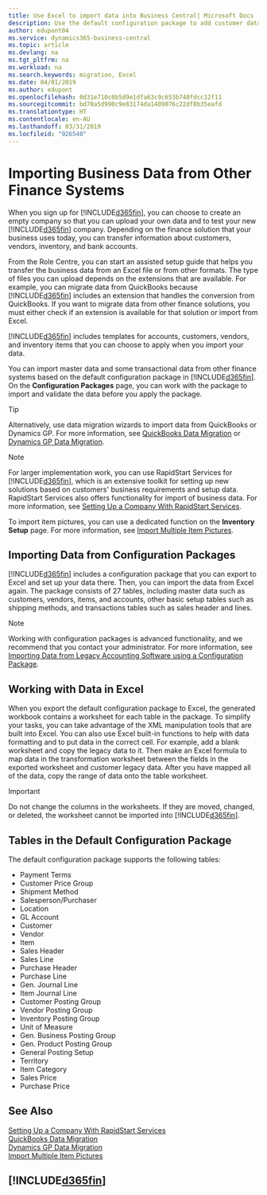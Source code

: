 ```yaml
---
title: Use Excel to import data into Business Central| Microsoft Docs
description: Use the default configuration package to add customer data in Excel and import the data back into Business Central .
author: edupont04
ms.service: dynamics365-business-central
ms.topic: article
ms.devlang: na
ms.tgt_pltfrm: na
ms.workload: na
ms.search.keywords: migration, Excel
ms.date: 04/01/2019
ms.author: edupont
ms.openlocfilehash: 0d31e710c0b5d9e1dfa63c9c653b740fdcc12f11
ms.sourcegitcommit: bd78a5d990c9e83174da1409076c22df8b35eafd
ms.translationtype: HT
ms.contentlocale: en-AU
ms.lasthandoff: 03/31/2019
ms.locfileid: "926540"
---
```

# <a name="importing-business-data-from-other-finance-systems"></a>Importing Business Data from Other Finance Systems
When you sign up for [!INCLUDE[d365fin](includes/d365fin_md.md)], you can choose to create an empty company so that you can upload your own data and to test your new [!INCLUDE[d365fin](includes/d365fin_md.md)] company. Depending on the finance solution that your business uses today, you can transfer information about customers, vendors, inventory, and bank accounts.  

From the Role Centre, you can start an assisted setup guide that helps you transfer the business data from an Excel file or from other formats. The type of files you can upload depends on the extensions that are available. For example, you can migrate data from QuickBooks because [!INCLUDE[d365fin](includes/d365fin_md.md)] includes an extension that handles the conversion from QuickBooks. If you want to migrate data from other finance solutions, you must either check if an extension is available for that solution or import from Excel.  

[!INCLUDE[d365fin](includes/d365fin_md.md)] includes templates for accounts, customers, vendors, and inventory items that you can choose to apply when you import your data.

You can import master data and some transactional data from other finance systems based on the default configuration package in [!INCLUDE[d365fin](includes/d365fin_md.md)]. On the **Configuration Packages** page, you can work with the package to import and validate the data before you apply the package.  

> [!TIP]  
> Alternatively, use data migration wizards to import data from QuickBooks or Dynamics GP. For more information, see [QuickBooks Data Migration](ui-extensions-quickbooks-data-migration.md) or [Dynamics GP Data Migration](ui-extensions-dynamicsgp-data-migration.md).

> [!NOTE]  
> For larger implementation work, you can use RapidStart Services for [!INCLUDE[d365fin](includes/d365fin_md.md)], which is an extensive toolkit for setting up new solutions based on customers' business requirements and setup data. RapidStart Services also offers functionality for import of business data. For more information, see [Setting Up a Company With RapidStart Services](admin-set-up-a-company-with-rapidstart.md).

To import item pictures, you can use a dedicated function on the **Inventory Setup** page. For more information, see [Import Multiple Item Pictures](inventory-how-import-item-pictures.md).

## <a name="importing-data-from-configuration-packages"></a>Importing Data from Configuration Packages
[!INCLUDE[d365fin](includes/d365fin_md.md)] includes a configuration package that you can export to Excel and set up your data there. Then, you can import the data from Excel again. The package consists of 27 tables, including master data such as customers, vendors, items, and accounts, other basic setup tables such as shipping methods, and transactions tables such as sales header and lines.  

> [!NOTE]  
>   Working with configuration packages is advanced functionality, and we recommend that you contact your administrator. For more information, see [Importing Data from Legacy Accounting Software using a Configuration Package](across-import-data-configuration-packages.md).

## <a name="working-with-data-in-excel"></a>Working with Data in Excel
When you export the default configuration package to Excel, the generated workbook contains a worksheet for each table in the package. To simplify your tasks, you can take advantage of the XML manipulation tools that are built into Excel. You can also use Excel built-in functions to help with data formatting and to put data in the correct cell. For example, add a blank worksheet and copy the legacy data to it. Then make an Excel formula to map data in the transformation worksheet between the fields in the exported worksheet and customer legacy data. After you have mapped all of the data, copy the range of data onto the table worksheet.  

> [!IMPORTANT]  
>  Do not change the columns in the worksheets. If they are moved, changed, or deleted, the worksheet cannot be imported into [!INCLUDE[d365fin](includes/d365fin_md.md)].

## <a name="tables-in-the-default-configuration-package"></a>Tables in the Default Configuration Package
The default configuration package supports the following tables:

-   Payment Terms
-   Customer Price Group
-   Shipment Method
-   Salesperson/Purchaser
-   Location
-   GL Account
-   Customer
-   Vendor
-   Item
-   Sales Header
-   Sales Line
-   Purchase Header
-   Purchase Line
-   Gen. Journal Line
-   Item Journal Line
-   Customer Posting Group
-   Vendor Posting Group
-   Inventory Posting Group
-   Unit of Measure
-   Gen. Business Posting Group
-   Gen. Product Posting Group
-   General Posting Setup
-   Territory
-   Item Category
-   Sales Price
-   Purchase Price

## <a name="see-also"></a>See Also
[Setting Up a Company With RapidStart Services](admin-set-up-a-company-with-rapidstart.md)  
[QuickBooks Data Migration](ui-extensions-quickbooks-data-migration.md)  
[Dynamics GP Data Migration](ui-extensions-dynamicsgp-data-migration.md)  
[Import Multiple Item Pictures](inventory-how-import-item-pictures.md)

## [!INCLUDE[d365fin](includes/free_trial_md.md)]  

